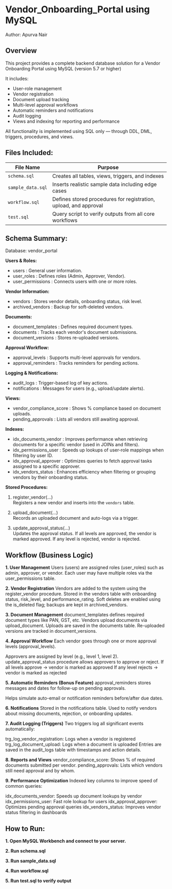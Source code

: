 # Vendor_Onboarding_Portal using MySQL 

Author: Apurva Nair

## Overview

This project provides a complete backend database solution for a Vendor Onboarding Portal using MySQL (version 5.7 or higher)

It includes:
- User-role management
- Vendor registration
- Document upload tracking
- Multi-level approval workflows
- Automatic reminders and notifications
- Audit logging
- Views and indexing for reporting and performance

All functionality is implemented using SQL only — through DDL, DML, triggers, procedures, and views.

## Files Included:

| File Name           | Purpose                                                         |
|---------------------|-----------------------------------------------------------------|
| `schema.sql`        | Creates all tables, views, triggers, and indexes                |
| `sample_data.sql`   | Inserts realistic sample data including edge cases              |
| `workflow.sql`      | Defines stored procedures for registration, upload, and approval |
| `test.sql`          | Query script to verify outputs from all core workflows          |

## Schema Summary:

Database: vendor_portal

**Users & Roles:**
- users : General user information.
- user_roles : Defines roles (Admin, Approver, Vendor).
- user_permissions : Connects users with one or more roles.

**Vendor Information:**
- vendors : Stores vendor details, onboarding status, risk level.
- archived_vendors : Backup for soft-deleted vendors.

**Documents:**
- document_templates : Defines required document types.
- documents : Tracks each vendor's document submissions.
- document_versions : Stores re-uploaded versions.

**Approval Workflow:**
- approval_levels : Supports multi-level approvals for vendors.
- approval_reminders : Tracks reminders for pending actions.

**Logging & Notifications:**
- audit_logs : Trigger-based log of key actions.
- notifications : Messages for users (e.g., upload/update alerts).

**Views:**
- vendor_compliance_score : Shows % compliance based on document uploads.
- pending_approvals : Lists all vendors still awaiting approval.

**Indexes:**
- idx_documents_vendor : Improves performance when retrieving documents for a specific vendor (used in JOINs and filters).
- idx_permissions_user : Speeds up lookups of user-role mappings when filtering by user ID.
- idx_approval_approver : Optimizes queries to fetch approval tasks assigned to a specific approver.
- idx_vendors_status : Enhances efficiency when filtering or grouping vendors by their onboarding status.

**Stored Procedures:**

1. register_vendor(...)  
   Registers a new vendor and inserts into the `vendors` table.

2. upload_document(...)  
   Records an uploaded document and auto-logs via a trigger.

3. update_approval_status(...)  
   Updates the approval status. If all levels are approved, the vendor is marked approved. If any level is rejected, vendor is rejected.

## Workflow (Business Logic)
**1. User Management**
Users (users) are assigned roles (user_roles) such as admin, approver, or vendor.
Each user may have multiple roles via the user_permissions table.

**2. Vendor Registration**
Vendors are added to the system using the register_vendor procedure.
Stored in the vendors table with onboarding status, risk_level, and performance_rating.
Soft deletes are enabled using the is_deleted flag; backups are kept in archived_vendors.

**3. Document Management**
document_templates defines required document types like PAN, GST, etc.
Vendors upload documents via upload_document.
Uploads are saved in the documents table.
Re-uploaded versions are tracked in document_versions.

**4. Approval Workflow**
Each vendor goes through one or more approval levels (approval_levels).

Approvers are assigned by level (e.g., level 1, level 2).
update_approval_status procedure allows approvers to approve or reject.
If all levels approve → vendor is marked as approved
If any level rejects → vendor is marked as rejected

**5. Automatic Reminders (Bonus Feature)**
approval_reminders stores messages and dates for follow-up on pending approvals.

Helps simulate auto-email or notification reminders before/after due dates.

**6. Notifications**
Stored in the notifications table.
Used to notify vendors about missing documents, rejection, or onboarding updates.

**7. Audit Logging (Triggers)**
Two triggers log all significant events automatically:

trg_log_vendor_registration: Logs when a vendor is registered
trg_log_document_upload: Logs when a document is uploaded
Entries are saved in the audit_logs table with timestamps and action details.

**8. Reports and Views**
vendor_compliance_score: Shows % of required documents submitted per vendor.
pending_approvals: Lists which vendors still need approval and by whom.

**9. Performance Optimization**
Indexed key columns to improve speed of common queries:

idx_documents_vendor: Speeds up document lookups by vendor
idx_permissions_user: Fast role lookup for users
idx_approval_approver: Optimizes pending approval queries
idx_vendors_status: Improves vendor status filtering in dashboards


## How to Run:

**1. Open MySQL Workbench and connect to your server.**

**2. Run schema.sql**

**3. Run sample_data.sql**

**4. Run workflow.sql**

**5. Run test.sql to verify output**

